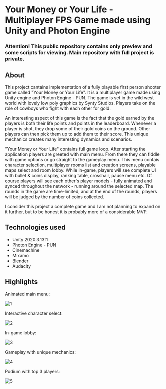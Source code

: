 # Your Money or Your Life - Multiplayer FPS Game made using Unity and Photon Engine

### Attention! This public repository contains only preview and some scripts for viewing. Main repository with full project is private. 

## About
This project cantains implementation of a fully playable first person shooter game called "Your Money or Your Life". It is a multiplayer game made using Unity engine and Photon Engine - PUN. The game is set in the wild west world with lovely low poly graphics by Synty Studios. Players take on the role of cowboys who fight with each other for gold.

An interesting aspect of this game is the fact that the gold earned by the players is both their life points and points in the leaderboard. Whenever a player is shot, they drop some of their gold coins on the ground. Other players can then pick them up to add them to their score. This unique mechanics creates many interesting dynamics and scenarios. 

"Your Money or Your Life" contains full game loop. After starting the application players are greeted with main menu. From there they can fiddle with game options or go straight to the gameplay menu. This menu contais character selection, multiplayer rooms list and creation screens, playable maps select and room lobby. While in-game, players will see complete UI with bullet & coins display, ranking table, crosshair, pause menu etc. Of course players will see each other's player models - fully animated and synced throughout the network - running around the selected map. The rounds in the game are time-limited, and at the end of the rounds, players will be judged by the number of coins collected.

I consider this project a complete game and I am not planning to expand on it further, but to be honest it is probably more of a considerable MVP. 

## Technologies used
- Unity 2020.3.13f1
- Photon Engine - PUN
- Cinemachine
- Mixamo
- Blender
- Audacity

## Highlights

Animated main menu:

![1](https://user-images.githubusercontent.com/49489021/236694772-b09c73ec-8d8e-40a6-a9a4-51917892f918.PNG)

Interactive character select:

![2](https://user-images.githubusercontent.com/49489021/236694788-b86e2942-8d5e-4d09-b0b8-6b619bb167a8.PNG)

In-game lobby:

![3](https://user-images.githubusercontent.com/49489021/236694806-c475162b-fee2-4bd2-8ca3-63b5f6c6347b.PNG)

Gameplay with unique mechanics:

![4](https://user-images.githubusercontent.com/49489021/236695412-346ceaf8-2af5-4baa-a1f9-1f3b81e60a47.PNG)

Podium with top 3 players:

![5](https://user-images.githubusercontent.com/49489021/236695438-debdefc9-afdc-43df-b593-5b12bb0835d3.PNG)

